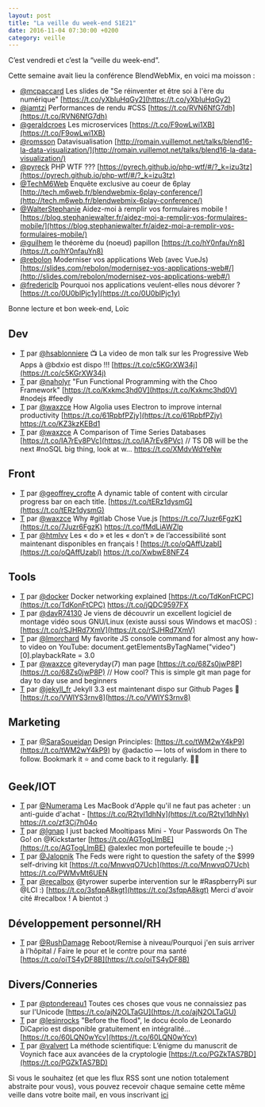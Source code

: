 ```yaml
---
layout: post
title: "La veille du week-end S1E21"
date: 2016-11-04 07:30:00 +0200
category: veille
---
```

C’est vendredi et c’est la “veille du week-end”.  

Cette semaine avait lieu la conférence BlendWebMix, en voici ma moisson :

- [@mcpaccard](https://twitter.com/mcpaccard) Les slides de "Se réinventer et être soi à l'ère du numérique" [https://t.co/yXbIuHqGy2](https://t.co/yXbIuHqGy2)
- [@iamtzi](https://twitter.com/iamtzi) Performances de rendu #CSS [https://t.co/RVN6NfG7dh](https://t.co/RVN6NfG7dh)
- [@geraldcroes](https://twitter.com/geraldcroes) Les microservices [https://t.co/F9owLwi1XB](https://t.co/F9owLwi1XB)
- [@romsson](https://twitter.com/romsson) Datavisualisation [http://romain.vuillemot.net/talks/blend16-la-data-visualization/](http://romain.vuillemot.net/talks/blend16-la-data-visualization/)
- [@pyreck](https://twitter.com/pyrech) PHP WTF ??? [https://pyrech.github.io/php-wtf/#/?_k=izu3tz](https://pyrech.github.io/php-wtf/#/?_k=izu3tz)
- [@TechM6Web](https://twitter.com/TechM6Web) Enquête exclusive au coeur de 6play [http://tech.m6web.fr/blendwebmix-6play-conference/](http://tech.m6web.fr/blendwebmix-6play-conference/)
- [@WalterStephanie](https://twitter.com/WalterStephanie) Aidez-moi à remplir vos formulaires mobile ! [https://blog.stephaniewalter.fr/aidez-moi-a-remplir-vos-formulaires-mobile/](https://blog.stephaniewalter.fr/aidez-moi-a-remplir-vos-formulaires-mobile/)
- [@guilhem](https://twitter.com/guilhem) le théorème du (noeud) papillon [https://t.co/hY0nfauYn8](https://t.co/hY0nfauYn8)
- [@rebolon](https://twitter.com/rebolon) Moderniser vos applications Web (avec VueJs) [https://slides.com/rebolon/modernisez-vos-applications-web#/](http://slides.com/rebolon/modernisez-vos-applications-web#/)
- [@fredericlb](https://twitter.com/fredericlb) Pourquoi nos applications veulent-elles nous dévorer ? [https://t.co/0U0blPjc1y](https://t.co/0U0blPjc1y)

Bonne lecture et bon week-end, Loïc

## Dev
- [T](http://twitter.com/hsablonniere/status/791623777457172480) par [@hsablonniere](https://twitter.com/hsablonniere) 📺 La video de mon talk sur les Progressive Web Apps à @bdxio est dispo !!! [https://t.co/c5KGrXW34j](https://t.co/c5KGrXW34j)
- [T](http://twitter.com/naholyr/status/791891282511659008) par [@naholyr](https://twitter.com/naholyr) "Fun Functional Programming with the Choo Framework" [https://t.co/Kxkmc3hd0V](https://t.co/Kxkmc3hd0V) #nodejs #feedly
- [T](http://twitter.com/waxzce/status/792791733998350336) par [@waxzce](https://twitter.com/waxzce) How Algolia uses Electron to improve internal productivity [https://t.co/61RpbfPZjy](https://t.co/61RpbfPZjy) https://t.co/KZ3kzKEBd1
- [T](http://twitter.com/waxzce/status/793470916768522240) par [@waxzce](https://twitter.com/waxzce) A Comparison of Time Series Databases [https://t.co/IA7rEv8PVc](https://t.co/IA7rEv8PVc) // TS DB will be the next #noSQL big thing, look at w… https://t.co/XMdvWdYeNw



## Front
- [T](http://twitter.com/geoffrey_crofte/status/791572749319831552) par [@geoffrey_crofte](https://twitter.com/geoffrey_crofte) A dynamic table of content with circular progress bar on each title. [https://t.co/tERz1dysmG](https://t.co/tERz1dysmG)
- [T](http://twitter.com/waxzce/status/793636017907634177) par [@waxzce](https://twitter.com/waxzce) Why #gitlab Chose Vue.js [https://t.co/7Juzr6FgzK](https://t.co/7Juzr6FgzK) https://t.co/fMdLiAWZlp
- [T](http://twitter.com/htmlvv/status/793740251609063425) par [@htmlvv](https://twitter.com/htmlvv) Les « do » et les « don’t » de l’accessibilité sont maintenant disponibles en français ! [https://t.co/oQAffUzabI](https://t.co/oQAffUzabI) https://t.co/XwbwE8NFZ4


## Tools
- [T](http://twitter.com/docker/status/792068929724289024) par [@docker](https://twitter.com/docker) Docker networking explained [https://t.co/TdKonFtCPC](https://t.co/TdKonFtCPC) https://t.co/jQDC9597FX
- [T](http://twitter.com/davR74130/status/791940022454792193) par [@davR74130](https://twitter.com/davR74130) Je viens de découvrir un excellent logiciel de montage vidéo sous GNU/Linux (existe aussi sous Windows et macOS) : [https://t.co/rSJHRd7XmV](https://t.co/rSJHRd7XmV)
- [T](http://twitter.com/lmorchard/status/792948624686579713) par [@lmorchard](https://twitter.com/lmorchard) My favorite JS console command for almost any how-to video on YouTube: document.getElementsByTagName("video")[0].playbackRate = 3.0
- [T](http://twitter.com/waxzce/status/793211952092815360) par [@waxzce](https://twitter.com/waxzce) giteveryday(7) man page [https://t.co/68Zs0jwP8P](https://t.co/68Zs0jwP8P) // How cool? This is simple git man page for day to day use and beginners
- [T](http://twitter.com/jekyll_fr/status/793907951107014656) par [@jekyll_fr](https://twitter.com/jekyll_fr) Jekyll 3.3 est maintenant dispo sur Github Pages 🎉 [https://t.co/VWlYS3rnv8](https://t.co/VWlYS3rnv8)


## Marketing
- [T](http://twitter.com/SaraSoueidan/status/793489789475549184) par [@SaraSoueidan](https://twitter.com/SaraSoueidan) Design Principles: [https://t.co/tWM2wY4kP9](https://t.co/tWM2wY4kP9) by @adactio — lots of wisdom in there to follow. Bookmark it ⭐️ and come back to it regularly. 👌🏻


## Geek/IOT
- [T](http://twitter.com/Numerama/status/791738064074842112) par [@Numerama](https://twitter.com/Numerama) Les MacBook d'Apple qu'il ne faut pas acheter : un anti-guide d'achat - [https://t.co/R2tyI1dhNy](https://t.co/R2tyI1dhNy) https://t.co/zf3Cj7h04o
- [T](http://twitter.com/lgnap/status/792084596909375488) par [@lgnap](https://twitter.com/lgnap) I just backed Mooltipass Mini - Your Passwords On The Go! on @Kickstarter [https://t.co/AGTogLlmBE](https://t.co/AGTogLlmBE) @alexlec mon portefeuille te boude ;-)
- [T](http://twitter.com/Jalopnik/status/792423123014545408) par [@Jalopnik](https://twitter.com/Jalopnik) The Feds were right to question the safety of the $999 self-driving kit [https://t.co/MnwvqO7Uch](https://t.co/MnwvqO7Uch) https://t.co/PWMvMt6UEN
- [T](http://twitter.com/recalbox/status/792745799071391744) par [@recalbox](https://twitter.com/recalbox) @tyrower superbe intervention sur le #RaspberryPi sur @LCI :) [https://t.co/3sfqpA8kgt](https://t.co/3sfqpA8kgt) Merci d'avoir cité #recalbox ! A bientot :)


## Développement personnel/RH
- [T](http://twitter.com/RushDamage/status/793434553041825794) par [@RushDamage](https://twitter.com/RushDamage) Reboot/Remise à  niveau/Pourquoi j'en  suis arriver à l’hôpital / Faire le  pour et le contre pour ma santé  [https://t.co/oiTS4yDF8B](https://t.co/oiTS4yDF8B)


## Divers/Conneries
- [T](http://twitter.com/ptondereau1/status/793183351846952960) par [@ptondereau1](https://twitter.com/ptondereau1) Toutes ces choses que vous ne connaissiez pas sur l'Unicode [https://t.co/ajN2OLTaGU](https://t.co/ajN2OLTaGU)
- [T](http://twitter.com/lesinrocks/status/793408499036327936) par [@lesinrocks](https://twitter.com/lesinrocks) "Before the flood", le docu écolo de Leonardo DiCaprio est disponible gratuitement en intégralité… [https://t.co/60LQN0wYcv](https://t.co/60LQN0wYcv)
- [T](http://twitter.com/valvert/status/793519516668030976) par [@valvert](https://twitter.com/valvert) La méthode scientifique: L’énigme du manuscrit de Voynich face aux avancées de la cryptologie [https://t.co/PGZkTAS7BD](https://t.co/PGZkTAS7BD)


Si vous le souhaitez (et que les flux RSS sont une notion totalement abstraite pour vous), vous pouvez recevoir chaque semaine cette même veille dans votre boite mail, en vous inscrivant [ici](/newsletter.html)
